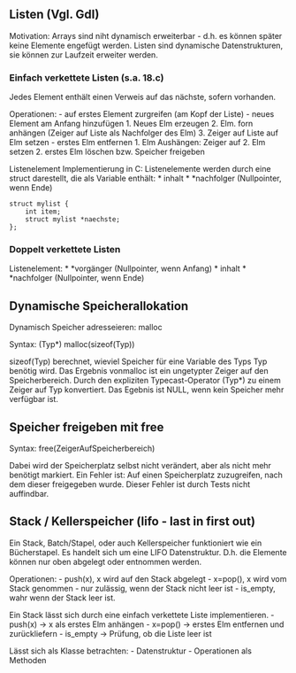 ## Listen (Vgl. GdI)

Motivation: Arrays sind niht dynamisch erweiterbar - d.h. es können später keine Elemente engefügt werden.
Listen sind dynamische Datenstrukturen, sie können zur Laufzeit erweiter werden.

### Einfach verkettete Listen (s.a. 18.c)

Jedes Element enthält einen Verweis auf das nächste, sofern vorhanden.

Operationen:
	- auf erstes Element zurgreifen (am Kopf der Liste)
	- neues Element am Anfang hinzufügen
	  1. Neues Elm erzeugen
	  2. Elm. forn anhängen (Zeiger auf Liste als Nachfolger des Elm)
	  3. Zeiger auf Liste auf Elm setzen
	- erstes Elm entfernen
	  1. Elm Aushängen: Zeiger auf 2. Elm setzen
	  2. erstes Elm löschen bzw. Speicher freigeben

Listenelement Implementierung in C: Listenelemente werden durch eine struct darestellt, die als Variable enthält:
	* inhalt
	* *nachfolger (Nullpointer, wenn Ende)

	struct mylist {
		int item;
		struct mylist *naechste;
	};


### Doppelt verkettete Listen

Listenelement:
	* *vorgänger (Nullpointer, wenn Anfang)
	* inhalt
	* *nachfolger (Nullpointer, wenn Ende)

## Dynamische Speicherallokation

Dynamisch Speicher adresseieren:	malloc

Syntax:
	(Typ*) malloc(sizeof(Typ))

sizeof(Typ) berechnet, wieviel Speicher für eine Variable des Typs Typ benötig wird. Das Ergebnis vonmalloc ist ein ungetypter Zeiger auf den Speicherbereich. Durch den expliziten Typecast-Operator (Typ*) zu einem Zeiger auf Typ konvertiert.
Das Egebnis ist NULL, wenn kein Speicher mehr verfügbar ist.

## Speicher freigeben mit free

Syntax:
	free(ZeigerAufSpeicherbereich)
	
Dabei wird der Speicherplatz selbst nicht verändert, aber als nicht mehr benötigt markiert.
Ein Fehler ist: Auf einen Speicherplatz zuzugreifen, nach dem dieser freigegeben wurde. Dieser Fehler ist durch Tests nicht auffindbar. 

## Stack / Kellerspeicher (lifo - last in first out)

Ein Stack, Batch/Stapel, oder  auch Kellerspeicher funktioniert wie ein Bücherstapel. Es handelt sich um eine LIFO Datenstruktur. D.h. die Elemente können nur oben abgelegt oder entnommen werden.

Operationen:
	- push(x), x wird auf den Stack abgelegt
	- x=pop(), x wird vom Stack genommen - nur zulässig, wenn der Stack nicht leer ist
	- is_empty, wahr wenn der Stack leer ist.

Ein Stack lässt sich durch eine einfach verkettete Liste implementieren.
	- push(x) -> x als erstes Elm anhängen
	- x=pop() -> erstes Elm entfernen und zurückliefern
	- is_empty -> Prüfung, ob die Liste leer ist

Lässt sich als Klasse betrachten:
	- Datenstruktur
	- Operationen als Methoden
